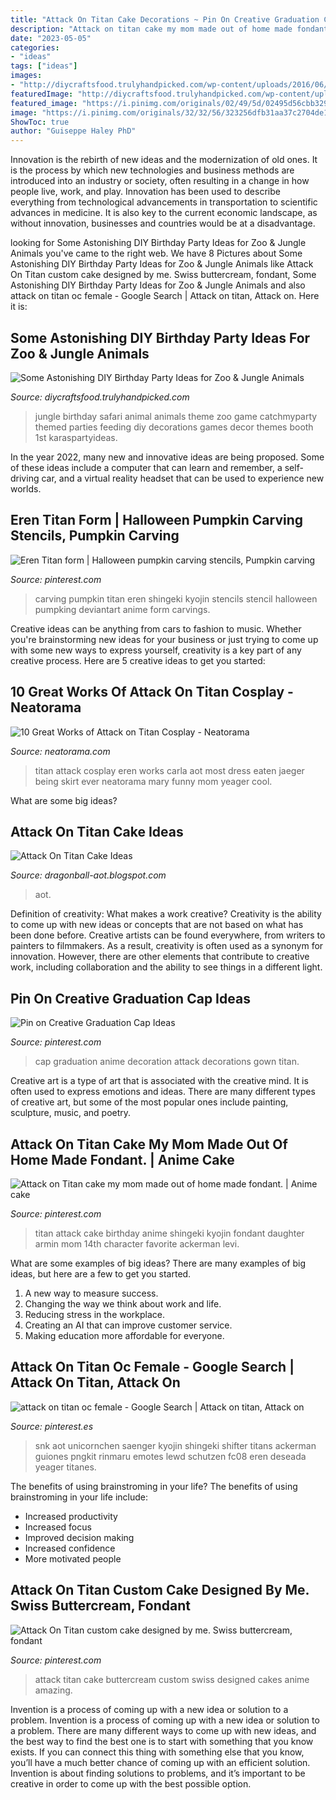 ```yaml
---
title: "Attack On Titan Cake Decorations ~ Pin On Creative Graduation Cap Ideas"
description: "Attack on titan cake my mom made out of home made fondant."
date: "2023-05-05"
categories:
- "ideas"
tags: ["ideas"]
images:
- "http://diycraftsfood.trulyhandpicked.com/wp-content/uploads/2016/06/Animal-birthday-party_om.jpg"
featuredImage: "http://diycraftsfood.trulyhandpicked.com/wp-content/uploads/2016/06/Animal-birthday-party_om.jpg"
featured_image: "https://i.pinimg.com/originals/02/49/5d/02495d56cbb32970261fdac91aeaf811.jpg"
image: "https://i.pinimg.com/originals/32/32/56/323256dfb31aa37c2704de1a75d7f694.png"
ShowToc: true
author: "Guiseppe Haley PhD"
---
```



Innovation is the rebirth of new ideas and the modernization of old ones. It is the process by which new technologies and business methods are introduced into an industry or society, often resulting in a change in how people live, work, and play. Innovation has been used to describe everything from technological advancements in transportation to scientific advances in medicine. It is also key to the current economic landscape, as without innovation, businesses and countries would be at a disadvantage.

	

		
looking for Some Astonishing DIY Birthday Party Ideas for Zoo &amp; Jungle Animals you've came to the right web. We have 8 Pictures about Some Astonishing DIY Birthday Party Ideas for Zoo &amp; Jungle Animals like Attack On Titan custom cake designed by me. Swiss buttercream, fondant, Some Astonishing DIY Birthday Party Ideas for Zoo &amp; Jungle Animals and also attack on titan oc female - Google Search | Attack on titan, Attack on. Here it is:
		
    
## Some Astonishing DIY Birthday Party Ideas For Zoo &amp; Jungle Animals

<img loading=lazy src="http://diycraftsfood.trulyhandpicked.com/wp-content/uploads/2016/06/Animal-birthday-party_om.jpg" onerror="this.onerror=null;this.src='https://tse3.mm.bing.net/th?id=OIP.LG2I2AQu-lPFxjgb-wwBdwHaLH&amp;pid=15.1';" alt="Some Astonishing DIY Birthday Party Ideas for Zoo &amp; Jungle Animals">

_Source: diycraftsfood.trulyhandpicked.com_

>jungle birthday safari animal animals theme zoo game catchmyparty themed parties feeding diy decorations games decor themes booth 1st karaspartyideas. 

	

In the year 2022, many new and innovative ideas are being proposed. Some of these ideas include a computer that can learn and remember, a self-driving car, and a virtual reality headset that can be used to experience new worlds.

    
## Eren Titan Form | Halloween Pumpkin Carving Stencils, Pumpkin Carving

<img loading=lazy src="https://i.pinimg.com/736x/ba/13/28/ba1328fc32a58c449831bfb2795e45f7--eren-pumpkin-carvings.jpg" onerror="this.onerror=null;this.src='https://tse4.mm.bing.net/th?id=OIP.NHRkr3zLSfEaf9irl-ee7gHaMS&amp;pid=15.1';" alt="Eren Titan form | Halloween pumpkin carving stencils, Pumpkin carving">

_Source: pinterest.com_

>carving pumpkin titan eren shingeki kyojin stencils stencil halloween pumpking deviantart anime form carvings. 

	

Creative ideas can be anything from cars to fashion to music. Whether you're brainstorming new ideas for your business or just trying to come up with some new ways to express yourself, creativity is a key part of any creative process. Here are 5 creative ideas to get you started:

    
## 10 Great Works Of Attack On Titan Cosplay - Neatorama

<img loading=lazy src="http://uploads.neatorama.com/images/posts/516/72/72516/1401469756-0.jpg" onerror="this.onerror=null;this.src='https://tse4.mm.bing.net/th?id=OIP.0fICvsTLOZ2DqWA49pNItQHaJ3&amp;pid=15.1';" alt="10 Great Works of Attack on Titan Cosplay - Neatorama">

_Source: neatorama.com_

>titan attack cosplay eren works carla aot most dress eaten jaeger being skirt ever neatorama mary funny mom yeager cool. 

	

What are some big ideas?
 

    
## Attack On Titan Cake Ideas

<img loading=lazy src="https://lh5.googleusercontent.com/proxy/soXaot0_wVZNWNPWE8xHd839ANgFu8Yxpx5PDlyzIUTyIeuVaVQcaTz6UbqsC6N-F3trpQIzM3XyJ6eH69ue1aGwbUqceOrMlhcn9PZslS5q9RnvL2A=w1200-h630-p-k-no-nu" onerror="this.onerror=null;this.src='https://tse1.mm.bing.net/th?id=OIP.fq3M7tFc21rD0tqOybwoCgHaHx&amp;pid=15.1';" alt="Attack On Titan Cake Ideas">

_Source: dragonball-aot.blogspot.com_

>aot. 

	

Definition of creativity: What makes a work creative?
Creativity is the ability to come up with new ideas or concepts that are not based on what has been done before. Creative artists can be found everywhere, from writers to painters to filmmakers. As a result, creativity is often used as a synonym for innovation. However, there are other elements that contribute to creative work, including collaboration and the ability to see things in a different light.

    
## Pin On Creative Graduation Cap Ideas

<img loading=lazy src="https://i.pinimg.com/originals/27/82/c9/2782c93ec53a2ba95b687ae30d5d5875.jpg" onerror="this.onerror=null;this.src='https://tse1.mm.bing.net/th?id=OIP.7_oEdjkrFTSTQfKKQRDPHgHaJ3&amp;pid=15.1';" alt="Pin on Creative Graduation Cap Ideas">

_Source: pinterest.com_

>cap graduation anime decoration attack decorations gown titan. 

	

Creative art is a type of art that is associated with the creative mind. It is often used to express emotions and ideas. There are many different types of creative art, but some of the most popular ones include painting, sculpture, music, and poetry.

    
## Attack On Titan Cake My Mom Made Out Of Home Made Fondant. | Anime Cake

<img loading=lazy src="https://i.pinimg.com/originals/02/49/5d/02495d56cbb32970261fdac91aeaf811.jpg" onerror="this.onerror=null;this.src='https://tse1.mm.bing.net/th?id=OIP.gTOS4sxnJ2dWaRIl63_4TgAAAA&amp;pid=15.1';" alt="Attack on Titan cake my mom made out of home made fondant. | Anime cake">

_Source: pinterest.com_

>titan attack cake birthday anime shingeki kyojin fondant daughter armin mom 14th character favorite ackerman levi. 

	

What are some examples of big ideas?
There are many examples of big ideas, but here are a few to get you started. 
1. A new way to measure success. 
2. Changing the way we think about work and life. 
3. Reducing stress in the workplace. 
4. Creating an AI that can improve customer service. 
5. Making education more affordable for everyone.

    
## Attack On Titan Oc Female - Google Search | Attack On Titan, Attack On

<img loading=lazy src="https://i.pinimg.com/originals/32/32/56/323256dfb31aa37c2704de1a75d7f694.png" onerror="this.onerror=null;this.src='https://tse2.mm.bing.net/th?id=OIP.aw-tdMC4yurB3QGDYs633gHaMI&amp;pid=15.1';" alt="attack on titan oc female - Google Search | Attack on titan, Attack on">

_Source: pinterest.es_

>snk aot unicornchen saenger kyojin shingeki shifter titans ackerman guiones pngkit rinmaru emotes lewd schutzen fc08 eren deseada yeager titanes. 

	

The benefits of using brainstroming in your life?
The benefits of using brainstroming in your life include: 
- Increased productivity 
- Increased focus 
- Improved decision making 
- Increased confidence 
- More motivated people

    
## Attack On Titan Custom Cake Designed By Me. Swiss Buttercream, Fondant

<img loading=lazy src="https://i.pinimg.com/originals/33/18/17/331817ceefc6152829a7f23c5a70d881.jpg" onerror="this.onerror=null;this.src='https://tse4.mm.bing.net/th?id=OIP.OtuQ0z40ScG4Upp6IspAggHaJf&amp;pid=15.1';" alt="Attack On Titan custom cake designed by me. Swiss buttercream, fondant">

_Source: pinterest.com_

>attack titan cake buttercream custom swiss designed cakes anime amazing. 

	

Invention is a process of coming up with a new idea or solution to a problem.
Invention is a process of coming up with a new idea or solution to a problem. There are many different ways to come up with new ideas, and the best way to find the best one is to start with something that you know exists. If you can connect this thing with something else that you know, you’ll have a much better chance of coming up with an efficient solution. Invention is about finding solutions to problems, and it’s important to be creative in order to come up with the best possible option.

